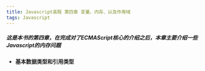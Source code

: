 ```yaml
---
title: Javascript高程 第四章 变量、内存、以及作用域
tags: Javascript
---
```

##### 这是本书的第四章，在完成对了ECMAScript核心的介绍之后，本章主要介绍一些Javascript的内存问题
<!--more-->

- **基本数据类型和引用类型**

  